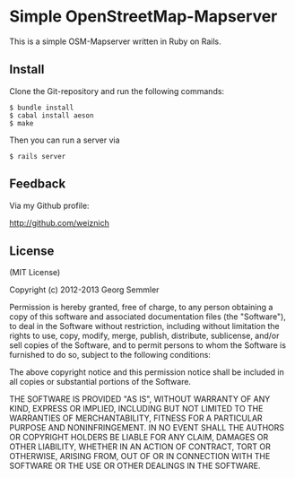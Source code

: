 # Simple OpenStreetMap-Mapserver

This is a simple OSM-Mapserver written in Ruby on Rails.


## Install

Clone the Git-repository and run the following commands:

    $ bundle install
    $ cabal install aeson
    $ make

Then you can run a server via

    $ rails server

## Feedback

Via my Github profile:

  http://github.com/weiznich


## License

(MIT License)

Copyright (c) 2012-2013 Georg Semmler

Permission is hereby granted, free of charge, to any person obtaining a copy of this software and associated documentation files (the "Software"), to deal in the Software without restriction, including without limitation the rights to use, copy, modify, merge, publish, distribute, sublicense, and/or sell copies of the Software, and to permit persons to whom the Software is furnished to do so, subject to the following conditions:

The above copyright notice and this permission notice shall be included in all copies or substantial portions of the Software.

THE SOFTWARE IS PROVIDED "AS IS", WITHOUT WARRANTY OF ANY KIND, EXPRESS OR IMPLIED, INCLUDING BUT NOT LIMITED TO THE WARRANTIES OF MERCHANTABILITY, FITNESS FOR A PARTICULAR PURPOSE AND NONINFRINGEMENT. IN NO EVENT SHALL THE AUTHORS OR COPYRIGHT HOLDERS BE LIABLE FOR ANY CLAIM, DAMAGES OR OTHER LIABILITY, WHETHER IN AN ACTION OF CONTRACT, TORT OR OTHERWISE, ARISING FROM, OUT OF OR IN CONNECTION WITH THE SOFTWARE OR THE USE OR OTHER DEALINGS IN THE SOFTWARE.
